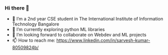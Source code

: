 ### Hi there 👋
- 🔭 I’m a 2nd year CSE student in The International Institute of Information Technology Bangalore
- 🌱 I’m currently exploring python ML libraries
- 👯 I’m looking forward to collaborate on Webdev and ML projects
- 📫 How to reach me: https://www.linkedin.com/in/sarvesh-kumar-80509824b/
